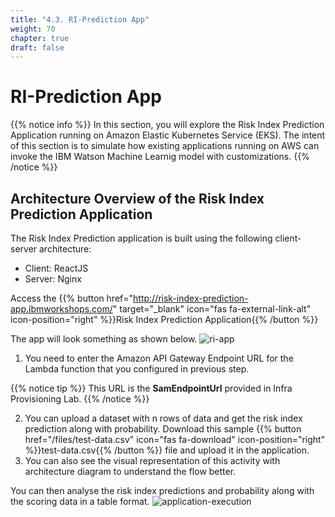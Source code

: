 ```yaml
---
title: "4.3. RI-Prediction App"
weight: 70
chapter: true
draft: false
---
```


# RI-Prediction App

{{% notice info %}}
In this section, you will explore the Risk Index Prediction Application running on Amazon Elastic Kubernetes Service (EKS). The intent of this section is to simulate how existing applications running on AWS can invoke the IBM Watson Machine Learnig model with customizations.
{{% /notice %}}

## Architecture Overview of the Risk Index Prediction Application

The Risk Index Prediction application is built using the following client-server architecture:

- Client: ReactJS
- Server: Nginx

Access the {{% button href="http://risk-index-prediction-app.ibmworkshops.com/" target="_blank" icon="fas fa-external-link-alt" icon-position="right" %}}Risk Index Prediction Application{{% /button %}}

The app will look something as shown below.
![ri-app](/images/50_low_no_code_ml_Lab/lab4-ext-ri-app.png?classes=shadow)

1. You need to enter the Amazon API Gateway Endpoint URL for the Lambda function that you configured in previous step.

{{% notice tip %}}
This URL is the **SamEndpointUrl** provided in Infra Provisioning Lab.
{{% /notice %}}

2. You can upload a dataset with n rows of data and get the risk index prediction along with probability. Download this sample {{% button href="/files/test-data.csv" icon="fas fa-download" icon-position="right" %}}test-data.csv{{% /button %}} file and upload it in the application.
3. You can also see the visual representation of this activity with architecture diagram to understand the flow better.

You can then analyse the risk index predictions and probability along with the scoring data in a table format.
![application-execution](/images/50_low_no_code_ml_Lab/lab4-ext-app.gif?classes=shadow)
